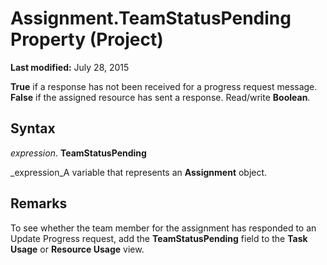 
# Assignment.TeamStatusPending Property (Project)

 **Last modified:** July 28, 2015

 **True** if a response has not been received for a progress request message. **False** if the assigned resource has sent a response. Read/write **Boolean**.

## Syntax

 _expression_. **TeamStatusPending**

 _expression_A variable that represents an  **Assignment** object.


## Remarks

To see whether the team member for the assignment has responded to an Update Progress request, add the  **TeamStatusPending** field to the **Task Usage** or **Resource Usage** view.

